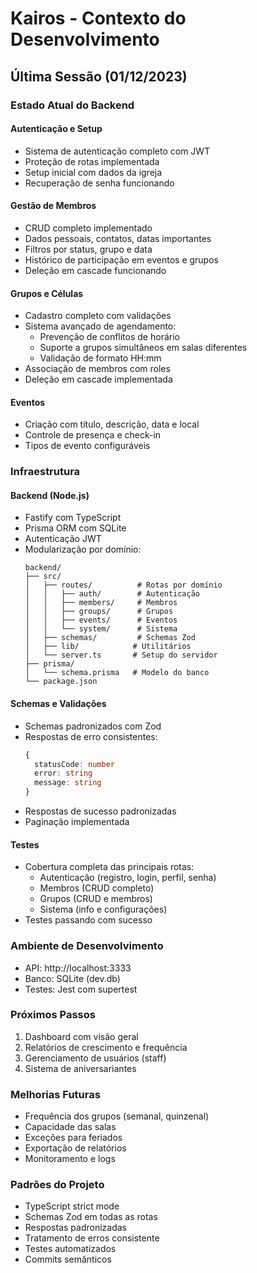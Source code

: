 # Kairos - Contexto do Desenvolvimento

## Última Sessão (01/12/2023)

### Estado Atual do Backend

#### Autenticação e Setup
- Sistema de autenticação completo com JWT
- Proteção de rotas implementada
- Setup inicial com dados da igreja
- Recuperação de senha funcionando

#### Gestão de Membros
- CRUD completo implementado
- Dados pessoais, contatos, datas importantes
- Filtros por status, grupo e data
- Histórico de participação em eventos e grupos
- Deleção em cascade funcionando

#### Grupos e Células
- Cadastro completo com validações
- Sistema avançado de agendamento:
  - Prevenção de conflitos de horário
  - Suporte a grupos simultâneos em salas diferentes
  - Validação de formato HH:mm
- Associação de membros com roles
- Deleção em cascade implementada

#### Eventos
- Criação com título, descrição, data e local
- Controle de presença e check-in
- Tipos de evento configuráveis

### Infraestrutura

#### Backend (Node.js)
- Fastify com TypeScript
- Prisma ORM com SQLite
- Autenticação JWT
- Modularização por domínio:
  ```
  backend/
  ├── src/
  │   ├── routes/          # Rotas por domínio
  │   │   ├── auth/        # Autenticação
  │   │   ├── members/     # Membros
  │   │   ├── groups/      # Grupos
  │   │   ├── events/      # Eventos
  │   │   └── system/      # Sistema
  │   ├── schemas/         # Schemas Zod
  │   ├── lib/            # Utilitários
  │   └── server.ts       # Setup do servidor
  ├── prisma/
  │   └── schema.prisma   # Modelo do banco
  └── package.json
  ```

#### Schemas e Validações
- Schemas padronizados com Zod
- Respostas de erro consistentes:
  ```typescript
  {
    statusCode: number
    error: string
    message: string
  }
  ```
- Respostas de sucesso padronizadas
- Paginação implementada

#### Testes
- Cobertura completa das principais rotas:
  - Autenticação (registro, login, perfil, senha)
  - Membros (CRUD completo)
  - Grupos (CRUD e membros)
  - Sistema (info e configurações)
- Testes passando com sucesso

### Ambiente de Desenvolvimento
- API: http://localhost:3333
- Banco: SQLite (dev.db)
- Testes: Jest com supertest

### Próximos Passos
1. Dashboard com visão geral
2. Relatórios de crescimento e frequência
3. Gerenciamento de usuários (staff)
4. Sistema de aniversariantes

### Melhorias Futuras
- Frequência dos grupos (semanal, quinzenal)
- Capacidade das salas
- Exceções para feriados
- Exportação de relatórios
- Monitoramento e logs

### Padrões do Projeto
- TypeScript strict mode
- Schemas Zod em todas as rotas
- Respostas padronizadas
- Tratamento de erros consistente
- Testes automatizados
- Commits semânticos
